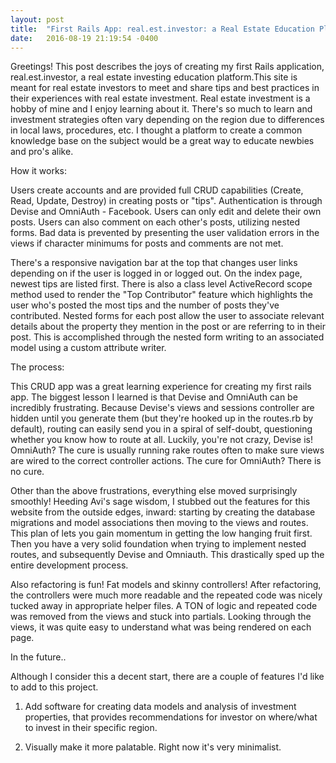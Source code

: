 ```yaml
---
layout: post
title:  "First Rails App: real.est.investor: a Real Estate Education Platform"
date:   2016-08-19 21:19:54 -0400
---
```



Greetings! This post describes the joys of creating my first Rails application, real.est.investor, a real estate investing education platform.This site is meant for real estate investors to meet and share tips and best practices in their experiences with real estate investment. Real estate investment is a hobby of mine and I enjoy learning about it. There's so much to learn and investment strategies often vary depending on the region due to differences in local laws, procedures, etc. I thought a platform to create a common knowledge base on the subject would be a great way to educate newbies and pro's alike.

How it works: 

Users create accounts and are provided full CRUD capabilities (Create, Read, Update, Destroy) in creating posts or "tips". Authentication is through Devise and OmniAuth - Facebook. Users can only edit and delete their own posts. Users can also comment on each other's posts, utilizing nested forms. Bad data is prevented by presenting the user validation errors in the views if character minimums for posts and comments are not met.

There's a responsive navigation bar at the top that changes user links depending on if the user is logged in or logged out. On the index page, newest tips are listed first. There is also a class level ActiveRecord scope method used to render the "Top Contributor" feature which highlights the user who's posted the most tips and the number of posts they've contributed. 
Nested forms for each post allow the user to associate relevant details about the property they mention in the post or are referring to in their post. This is accomplished through the nested form writing to an associated model using a custom attribute writer.

The process:

This CRUD app was a great learning experience for creating my first rails app. The biggest lesson I learned is that Devise and OmniAuth can be incredibly frustrating. Because Devise's views and sessions controller are hidden until you generate them (but they're hooked up in the routes.rb by default), routing can easily send you in a spiral of self-doubt, questioning whether you know how to route at all. Luckily, you're not crazy, Devise is! OmniAuth? The cure is usually running rake routes often to make sure views are wired to the correct controller actions. The cure for OmniAuth? There is no cure.

Other than the above frustrations, everything else moved surprisingly smoothly! Heeding Avi's sage wisdom, I stubbed out the features for this website from the outside edges, inward:  starting by creating the database migrations and model associations then moving to the views and routes. This plan of lets you gain momentum in getting the low hanging fruit first. Then you have a very solid foundation when trying to implement nested routes, and subsequently Devise and Omniauth. This drastically sped up the entire development process.

Also refactoring is fun! Fat models and skinny controllers! After refactoring, the controllers were much more readable and the repeated code was nicely tucked away in appropriate helper files. A TON of logic and repeated code was removed from the views and stuck into partials. Looking through the views, it was quite easy to understand what was being rendered on each page.

In the future..

Although I consider this a decent start, there are a couple of features I'd like to add to this project. 

1. Add software for creating data models and analysis of investment properties, that provides recommendations for investor on where/what to invest in their specific region.

2. Visually make it more palatable. Right now it's very minimalist.

